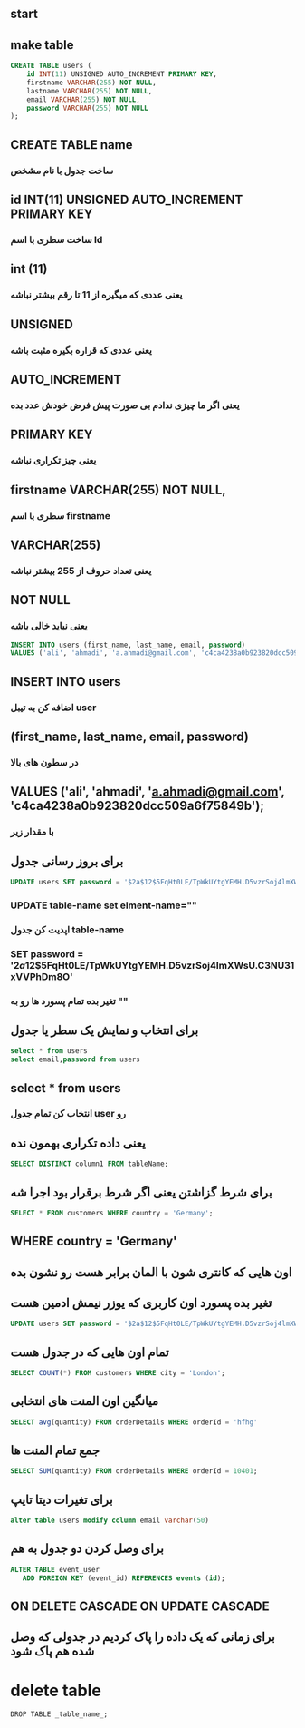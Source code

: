 ## start
## make table
```sql
CREATE TABLE users (
    id INT(11) UNSIGNED AUTO_INCREMENT PRIMARY KEY,
    firstname VARCHAR(255) NOT NULL,
    lastname VARCHAR(255) NOT NULL,
    email VARCHAR(255) NOT NULL,
    password VARCHAR(255) NOT NULL
);

```
## CREATE TABLE name
### ساخت جدول با نام مشخص

## id INT(11) UNSIGNED AUTO_INCREMENT PRIMARY KEY
### ساخت سطری با اسم Id
## int (11)
### یعنی عددی که میگیره از 11 تا رقم بیشتر نباشه
## UNSIGNED
### یعنی عددی که قراره بگیره مثبت باشه
## AUTO_INCREMENT
### یعنی اگر ما چیزی ندادم بی صورت پیش فرض خودش عدد بده
## PRIMARY KEY 
### یعنی چیز تکراری نباشه

## firstname VARCHAR(255) NOT NULL,
### سطری با اسم firstname
## VARCHAR(255)
### یعنی تعداد حروف از 255 بیشتر نباشه
## NOT NULL
### یعنی نباید خالی باشه

```sql
INSERT INTO users (first_name, last_name, email, password)
VALUES ('ali', 'ahmadi', 'a.ahmadi@gmail.com', 'c4ca4238a0b923820dcc509a6f75849b');
```
## INSERT INTO users
### اضافه کن به تیبل user
## (first_name, last_name, email, password)
### در سطون های بالا
## VALUES ('ali', 'ahmadi', 'a.ahmadi@gmail.com', 'c4ca4238a0b923820dcc509a6f75849b');
### با مقدار زیر

## برای بروز رسانی جدول

```sql
UPDATE users SET password = '$2a$12$5FqHt0LE/TpWkUYtgYEMH.D5vzrSoj4lmXWsU.C3NU31xVVPhDm8O';
```
### UPDATE table-name set elment-name=""
### اپدیت کن جدول table-name  
### SET password = '$2a$12$5FqHt0LE/TpWkUYtgYEMH.D5vzrSoj4lmXWsU.C3NU31xVVPhDm8O'
### تغیر بده تمام پسورد ها رو به ""

## برای انتخاب و نمایش یک سطر یا جدول
```sql
select * from users 
select email,password from users 
```
## select * from users
### انتخاب کن تمام جدول user رو

## یعنی داده تکراری بهمون نده
```sql
SELECT DISTINCT column1 FROM tableName;
```
## برای شرط گزاشتن یعنی اگر شرط برقرار بود اجرا شه
```sql
SELECT * FROM customers WHERE country = 'Germany';
```
## WHERE country = 'Germany'
## اون هایی که کانتری شون با المان برابر هست رو نشون بده
## تغیر بده پسورد اون کاربری که یوزر نیمش ادمین هست
```sql
UPDATE users SET password = '$2a$12$5FqHt0LE/TpWkUYtgYEMH.D5vzrSoj4lmXWsU.C3NU31xVVPhDm8O' WHERE username = 'admin';
```

## تمام اون هایی که در جدول هست
```sql
SELECT COUNT(*) FROM customers WHERE city = 'London';
```
## میانگین اون المنت های انتخابی
```sql
SELECT avg(quantity) FROM orderDetails WHERE orderId = 'hfhg'
```
## جمع تمام المنت ها
```sql
SELECT SUM(quantity) FROM orderDetails WHERE orderId = 10401;
```
## برای تغیرات دیتا تایپ 
```sql
alter table users modify column email varchar(50)
```
## برای وصل کردن دو جدول به هم
```sql
ALTER TABLE event_user 
   ADD FOREIGN KEY (event_id) REFERENCES events (id);
```
## ON DELETE CASCADE ON UPDATE CASCADE
## برای زمانی که یک داده را پاک کردیم در جدولی که وصل شده هم پاک شود

# delete table
```my sql
DROP TABLE _table_name_;
```
